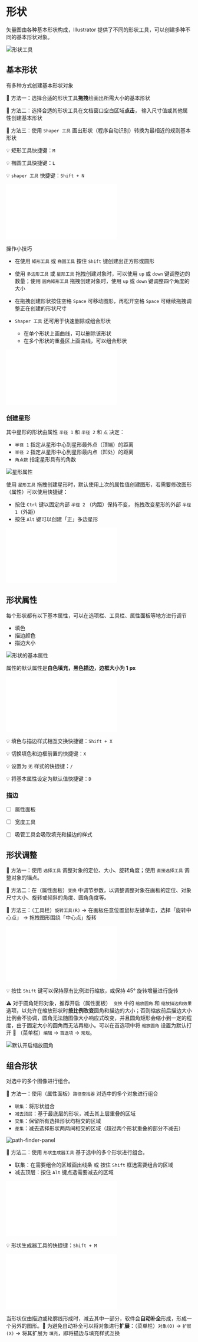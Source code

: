 # 形状
矢量图由各种基本形状构成，Illustrator 提供了不同的形状工具，可以创建多种不同的基本形状对象。

![形状工具](./images/shape-tools.png)

## 基本形状

有多种方式创建基本形状对象

:key: 方法一：选择合适的形状工具**拖拽**绘画出所需大小的基本形状

:key: 方法二：选择合适的形状工具在文档窗口空白区域**点击**， 输入尺寸值或其他属性创建基本形状

:key: 方法三：使用 `Shaper 工具` 画出形状（程序自动识别）转换为最相近的规则基本形状

:bulb: 矩形工具快捷键：`M`

:bulb: 椭圆工具快捷键：`L`

:bulb: `shaper 工具` 快捷键：`Shift + N`


 <div class='video-wrapper'>
	<iframe src="//player.bilibili.com/player.html?aid=92256512&bvid=BV1S7411N7WV&cid=157515307&page=22&high_quality=1&danmaku=0" scrolling="no" border="0" frameborder="no" framespacing="0" allowfullscreen="true"></iframe>
</div>


操作小技巧

* 在使用 `矩形工具` 或 `椭圆工具` 按住 `Shift` 键创建出正方形或圆形
* 使用 `多边形工具` 或 `星形工具` 拖拽创建对象时，可以使用 `up` 或 `down` 键调整边的数量；使用 `圆角矩形工具` 拖拽创建对象时，使用 `up` 或 `down` 键调整四个角度的大小
* 在拖拽创建形状按住空格 `Space` 可移动图形，再松开空格 `Space` 可继续拖拽调整正在创建的形状尺寸

* `Shaper 工具` 还可用于快速删除或组合形状
  * 在单个形状上画曲线，可以删除该形状
  * 在多个形状的重叠区上画曲线，可以组合形状


 <div class='video-wrapper'>
	<iframe src="//player.bilibili.com/player.html?aid=92256512&bvid=BV1S7411N7WV&cid=157515238&page=17&high_quality=1&danmaku=0" scrolling="no" border="0" frameborder="no" framespacing="0" allowfullscreen="true"></iframe>
</div>



### 创建星形

其中星形的形状由属性 `半径 1` 和 `半径 2` 和 `点` 决定：

* `半径 1` 指定从星形中心到星形最外点（顶端）的距离
* `半径 2` 指定从星形中心到星形最内点（凹处）的距离
* `角点数` 指定星形具有的角数

![星形属性](./images/star-attribute.png)

使用 `星形工具` 拖拽创建星形时，默认使用上次的属性值创建图形，若需要修改图形（属性）可以使用快捷键：

* 按住 `Ctrl` 键以固定内部 `半径 2` （内距）保持不变， 拖拽改变星形的外部 `半径 1`（外距）
* 按住 `Alt` 键可以创建「正」多边星形



 <div class='video-wrapper'>
	<iframe src="//player.bilibili.com/player.html?aid=92256512&bvid=BV1S7411N7WV&cid=157515243&page=18&high_quality=1&danmaku=0" scrolling="no" border="0" frameborder="no" framespacing="0" allowfullscreen="true"></iframe>
</div>


## 形状属性

每个形状都有以下基本属性，可以在选项栏、工具栏、属性面板等地方进行调节

* 填色
* 描边颜色
* 描边大小

![形状的基本属性](./images/shape-basic-attributes.png)

属性的默认属性是**白色填充，黑色描边，边框大小为 1 px**


 <div class='video-wrapper'>
	<iframe src="//player.bilibili.com/player.html?aid=92256512&bvid=BV1S7411N7WV&cid=157515195&page=15&high_quality=1&danmaku=0" scrolling="no" border="0" frameborder="no" framespacing="0" allowfullscreen="true"></iframe>
</div>


:bulb: 填色与描边样式相互交换快捷键：`Shift + X`

:bulb: 切换填色和边框前置的快捷键：`X`

:bulb: 设置为 `无` 样式的快捷键：`/`

:bulb: 将基本属性设定为默认值快捷键：`D`



### 描边

- [ ] 属性面板

- [ ] 宽度工具

- [ ] 吸管工具会吸取填充和描边的样式



## 形状调整

:key: 方法一：使用 `选择工具`  调整对象的定位、大小、旋转角度；使用 `直接选择工具` 调整对象的锚点。

:key: 方法二：在（属性面板）`变换` 中调节参数，以调整调整对象在画板的定位、对象尺寸大小、旋转或倾斜的角度、圆角角度等。

:key: 方法三：（工具栏）`旋转工具(R)` -> 在画板任意位置鼠标左键单击，选择「旋转中心点」 -> 拖拽图形围绕「中心点」旋转


 <div class='video-wrapper'>
	<iframe src="//player.bilibili.com/player.html?aid=92256512&bvid=BV1S7411N7WV&cid=157515103&page=9&high_quality=1&danmaku=0" scrolling="no" border="0" frameborder="no" framespacing="0" allowfullscreen="true"></iframe>
</div>


:bulb: 按住 `Shift` 键可以保持原有比例进行缩放，或保持 45° 旋转增量进行旋转

:warning: 对于圆角矩形对象，推荐开启（属性面板）` 变换` 中的 `缩放圆角` 和 `缩放描边和效果` 选项，以允许在缩放形状时**按比例改变**圆角和描边的大小；否则缩放前后描边大小比例会不协调，圆角无法随图像大小响应式改变，并且圆角矩形会缩小到一定的程度，由于固定大小的圆角而无法再缩小。可以在首选项中将 `缩放圆角` 设置为默认打开 :key: （菜单栏）`编辑` -> `首选项` -> `常规`。

![默认开启缩放圆角](./images/scale-round-corner.png)



## 组合形状

对选中的多个图像进行组合。

:key: 方法一：使用（属性面板）`路径查找器` 对选中的多个对象进行组合

* `联集`：将形状组合
* `减去顶层`：基于最底层的形状，减去其上层重叠的区域
* `交集`：保留所有选择形状均相交的区域
* `差集`：减去选择形状两两间相交的区域（超过两个形状重叠的部分不减去）

![path-finder-panel](./images/path-finder-panel.png)

:key: 方法二：使用 `形状生成器工具` 基于选中的多个形状进行组合。

* 联集：在需要组合的区域画出线条 或 按住 `Shift` 框选需要组合的区域
* 减去顶层：按住 `Alt` 键点选需要减去的区域


 <div class='video-wrapper'>
	<iframe src="//player.bilibili.com/player.html?aid=92256512&bvid=BV1S7411N7WV&cid=157515213&page=16&high_quality=1&danmaku=0" scrolling="no" border="0" frameborder="no" framespacing="0" allowfullscreen="true"></iframe>
</div>


  :bulb: 形状生成器工具的快捷键：`Shift + M`


 <div class='video-wrapper'>
	<iframe src="//player.bilibili.com/player.html?aid=92256512&bvid=BV1S7411N7WV&cid=157515065&page=6&high_quality=1&danmaku=0" scrolling="no" border="0" frameborder="no" framespacing="0" allowfullscreen="true"></iframe>
</div>


当形状仅由描边或轮廓线形成时，减去其中一部分，软件会**自动补全**形成，形成一个另外的图形。:key: 为避免自动补全可以将对象进行**扩展**：（菜单栏）`对象(O)` -> `扩展(X)` -> 将其扩展为 `填充`，即将描边与填充样式互换


